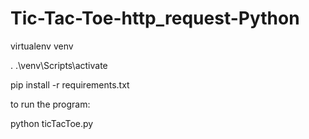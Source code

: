 # Tic-Tac-Toe-http_request-Python
virtualenv venv 

.  .\venv\Scripts\activate

pip install -r requirements.txt


to run the program:

python ticTacToe.py
